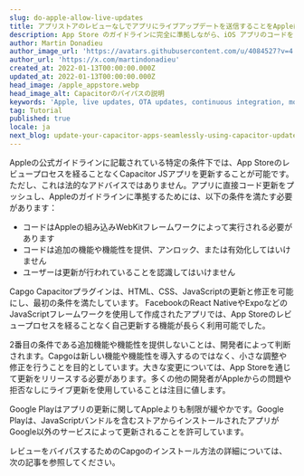 ```yaml
---
slug: do-apple-allow-live-updates
title: アプリストアのレビューなしでアプリにライブアップデートを送信することをAppleは許可していますか。
description: App Store のガイドラインに完全に準拠しながら、iOS アプリのコードをプロダクションにアップデートするにはどうすればよいでしょうか？
author: Martin Donadieu
author_image_url: 'https://avatars.githubusercontent.com/u/4084527?v=4'
author_url: 'https://x.com/martindonadieu'
created_at: 2022-01-13T00:00:00.000Z
updated_at: 2022-01-13T00:00:00.000Z
head_image: /apple_appstore.webp
head_image_alt: Capacitorのバイパスの説明
keywords: 'Apple, live updates, OTA updates, continuous integration, mobile app updates'
tag: Tutorial
published: true
locale: ja
next_blog: update-your-capacitor-apps-seamlessly-using-capacitor-updater
---
```


Appleの公式ガイドラインに記載されている特定の条件下では、App Storeのレビュープロセスを経ることなくCapacitor JSアプリを更新することが可能です。ただし、これは法的なアドバイスではありません。アプリに直接コード更新をプッシュし、Appleのガイドラインに準拠するためには、以下の条件を満たす必要があります：

- コードはAppleの組み込みWebKitフレームワークによって実行される必要があります
- コードは追加の機能や機能性を提供、アンロック、または有効化してはいけません
- ユーザーは更新が行われていることを認識してはいけません

Capgo Capacitorプラグインは、HTML、CSS、JavaScriptの更新と修正を可能にし、最初の条件を満たしています。
FacebookのReact NativeやExpoなどのJavaScriptフレームワークを使用して作成されたアプリでは、App Storeのレビュープロセスを経ることなく自己更新する機能が長らく利用可能でした。

2番目の条件である追加機能や機能性を提供しないことは、開発者によって判断されます。Capgoは新しい機能や機能性を導入するのではなく、小さな調整や修正を行うことを目的としています。大きな変更については、App Storeを通じて更新をリリースする必要があります。多くの他の開発者がAppleからの問題や拒否なしにライブ更新を使用していることは注目に値します。

Google Playはアプリの更新に関してAppleよりも制限が緩やかです。Google Playは、JavaScriptバンドルを含むストアからインストールされたアプリがGoogle以外のサービスによって更新されることを許可しています。

レビューをバイパスするためのCapgoのインストール方法の詳細については、次の記事を参照してください。